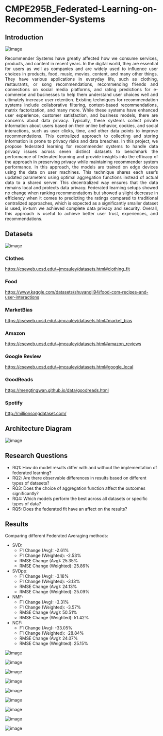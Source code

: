 # CMPE295B_Federated-Learning-on-Recommender-Systems
## Introduction
![image](https://github.com/ketanmalempati/CMPE295B_Federated-Learning-on-Recommender-Systems/assets/57043103/6b7a6a12-df9a-4960-aaa2-210727646e9d)
<p align="justify"> 
Recommender Systems have greatly affected how we consume services, products, and content
in recent years. In the digital world, they are essential for users as well as companies and are
widely used to influence user choices in products, food, music, movies, content, and many other
things. They have various applications in everyday life, such as clothing, restaurants, or song
recommendations, recommending friends and connections on social media platforms, and
rating predictions for e-commerce and businesses to help them understand user choices well
and ultimately increase user retention. Existing techniques for recommendation systems include
collaborative filtering, context-based recommendations, matrix factorization, and many more.
While these systems have enhanced user experience, customer satisfaction, and business
models, there are concerns about data privacy. Typically, these systems collect private
information about users based on their online behavior, cookies, and social interactions, such as
user clicks, time, and other data points to improve recommendations. This centralized approach
to collecting and storing information is prone to privacy risks and data breaches. In this project,
we propose federated learning for recommender systems to handle data privacy issues across
seven distinct datasets to benchmark the performance of federated learning and provide
insights into the efficacy of the approach in preserving privacy while maintaining recommender
system performance. In this approach, the models are trained on edge devices using the data
on user machines. This technique shares each user’s updated parameters using optimal
aggregation functions instead of actual data to a shared server. This decentralized way ensures
that the data remains local and protects data privacy. Federated learning setups showed no
change when ranking recommendations but showed a slight decrease in efficiency when it
comes to predicting the ratings compared to traditional centralized approaches, which is
expected as a significantly smaller dataset is used, in-turn we achieved complete data privacy
and security. Overall, this approach is useful to achieve better user trust, experiences, and
recommendations. </p>

## Datasets
![image](https://github.com/ketanmalempati/CMPE295B_Federated-Learning-on-Recommender-Systems/assets/57043103/6379600e-e51e-4b46-a8eb-9ac9b891c7d8)

### Clothes
https://cseweb.ucsd.edu/~jmcauley/datasets.html#clothing_fit
### Food
https://www.kaggle.com/datasets/shuyangli94/food-com-recipes-and-user-interactions
### MarketBias
https://cseweb.ucsd.edu/~jmcauley/datasets.html#market_bias
### Amazon
https://cseweb.ucsd.edu/~jmcauley/datasets.html#amazon_reviews
### Google Review
https://cseweb.ucsd.edu/~jmcauley/datasets.html#google_local
### GoodReads
https://mengtingwan.github.io/data/goodreads.html
### Spotify
http://millionsongdataset.com/

## Architecture Diagram
![image](https://github.com/ketanmalempati/CMPE295B_Federated-Learning-on-Recommender-Systems/assets/57043103/3518f2d7-3c1b-404d-bd89-f5832d904998)

## Research Questions
- RQ1: How do model results differ with and without the implementation of federated learning?
- RQ2: Are there observable differences in results based on different types of datasets?
- RQ3: Does the choice of aggregation function affect the outcomes significantly?
- RQ4: Which models perform the best across all datasets or specific types of data?
- RQ5: Does the federated fit have an affect on the results?


## Results
Comparing different Federated Averaging methods:

- SVD:
  - F1 Change (Avg): -2.61%
  - F1 Change (Weighted): -2.53%
  - RMSE Change (Avg): 25.35%
  - RMSE Change (Weighted): 25.86%
- SVDpp:
  - F1 Change (Avg): -3.18%
  - F1 Change (Weighted): -3.13%
  - RMSE Change (Avg): 24.13%
  - RMSE Change (Weighted): 25.09%
- NMF:
  - F1 Change (Avg): -3.31%
  - F1 Change (Weighted): -3.57%
  - RMSE Change (Avg): 50.51%
  - RMSE Change (Weighted): 51.42%
- NCF:
  - F1 Change (Avg): -33.05%
  - F1 Change (Weighted): -28.84%
  - RMSE Change (Avg): 24.07%
  - RMSE Change (Weighted): 25.15%

![image](https://github.com/ketanmalempati/CMPE295B_Federated-Learning-on-Recommender-Systems/assets/57043103/d6576e25-eaa3-4512-9062-1449b9e05948)

![image](https://github.com/ketanmalempati/CMPE295B_Federated-Learning-on-Recommender-Systems/assets/57043103/5f35198e-c6e3-4846-9498-d1b09321672a)

![image](https://github.com/ketanmalempati/CMPE295B_Federated-Learning-on-Recommender-Systems/assets/57043103/d2a17f19-0a8e-4f98-82ac-e1c0f1b4a815)

![image](https://github.com/ketanmalempati/CMPE295B_Federated-Learning-on-Recommender-Systems/assets/57043103/ae7ac7f3-bc25-40a6-beb3-73ff2b4e7884)

![image](https://github.com/ketanmalempati/CMPE295B_Federated-Learning-on-Recommender-Systems/assets/57043103/fa4a15ed-455c-4306-b223-78af4e0e295e)

![image](https://github.com/ketanmalempati/CMPE295B_Federated-Learning-on-Recommender-Systems/assets/57043103/0555980a-d40d-4ea1-a930-00ac78fc62b4)

![image](https://github.com/ketanmalempati/CMPE295B_Federated-Learning-on-Recommender-Systems/assets/57043103/2309d5c9-6f2e-4a99-9c8a-6f3e469ffaab)

![image](https://github.com/ketanmalempati/CMPE295B_Federated-Learning-on-Recommender-Systems/assets/57043103/495b9f75-17c5-4aec-bd36-062701ab4dac)

![image](https://github.com/ketanmalempati/CMPE295B_Federated-Learning-on-Recommender-Systems/assets/57043103/44a78d18-0c97-411a-8cbf-d768c6aa5959)




